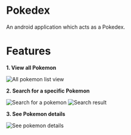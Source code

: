 # Pokedex

An android application which acts as a Pokedex.

# Features

**1. View all Pokemon**

![All pokemon list view](/Screenshots/scroll_activity.jpg)

**2. Search for a specific Pokemon**

![Search for a pokemon](/Screenshots/search_activity.jpg)
![Search result](/Screenshots/search_result_activity.jpg)

**3. See Pokemon details**

![See pokemon details](/Screenshots/detailed_activity.jpg)
